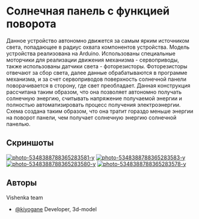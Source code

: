 
# Солнечная панель с функцией поворота

Данное устройство автономно движется за самым ярким источником света, попадающее в радиус охвата компонентов устройства. Модель устройства реализована на Arduino. Использованы специальные моторчики для реализации движения механизма - сервоприводы, также использованы датчики света - фоторезисторы. Фоторезисторы отвечают за сбор света, далее данные обрабатываются в программе механизма, и за счет сервоприводов поверхность солнечной панели поворачивается в сторону, где свет преобладает. Данная конструкция рассчитана таким образом, что она позволяет автономно получать солнечную энергию, считывать напряжение получаемой энергии и полностью автоматизировать процесс получения электроэнергии. Схема создана таким образом, что она тратит гораздо меньше энергии на поворот панели, чем получает солнечную энергию солнечной панелью.
## Скриншоты

<a href="https://ibb.co/Xkd2M1x"><img src="https://i.ibb.co/zHLnDpV/photo-5348388788365283581-y.jpg" alt="photo-5348388788365283581-y" border="0"></a>
<a href="https://ibb.co/6WMDDkW"><img src="https://i.ibb.co/RDFQQqD/photo-5348388788365283583-y.jpg" alt="photo-5348388788365283583-y" border="0"></a>
<a href="https://ibb.co/gMbVqTq"><img src="https://i.ibb.co/1fY6yqy/photo-5348388788365283580-y.jpg" alt="photo-5348388788365283580-y" border="0"></a>
<a href="https://ibb.co/Lkyc4Tg"><img src="https://i.ibb.co/JBTGXYp/photo-5348388788365283578-y.jpg" alt="photo-5348388788365283578-y" border="0"></a>

## Авторы

Vishenka team

- [@kiyogane](https://github.com/gettinghotter) Developer, 3d-model

